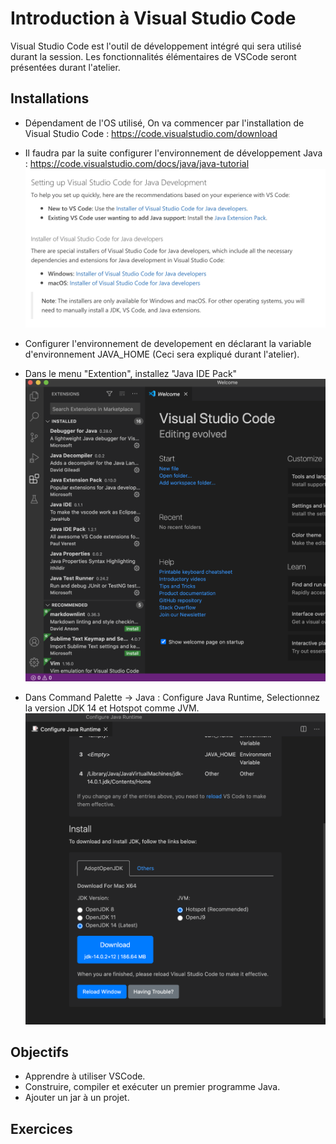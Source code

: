 # Introduction à Visual Studio Code

Visual Studio Code est l'outil de développement intégré qui sera utilisé durant la session.
Les fonctionnalités élémentaires de VSCode seront présentées durant l'atelier.

## Installations

- Dépendament de l'OS utilisé, On va commencer par l'installation de Visual Studio Code : https://code.visualstudio.com/download

- Il faudra par la suite configurer l'environnement de développement Java : https://code.visualstudio.com/docs/java/java-tutorial
![](./img/SettingVSCode.png)
- Configurer l'environnement de developement en déclarant la variable d'environnement JAVA_HOME (Ceci sera expliqué durant l'atelier).
- Dans le menu "Extention", installez "Java IDE Pack"
![](./img/Extension.png)
- Dans Command Palette -> Java : Configure Java Runtime, Selectionnez la version JDK 14 et Hotspot comme JVM.
![](./img/CommandPalette.png)

## Objectifs 

- Apprendre à utiliser VSCode.
- Construire, compiler et exécuter un premier programme Java.
- Ajouter un jar à un projet.

## Exercices

